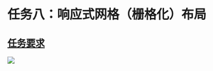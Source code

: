 # 任务八：响应式网格（栅格化）布局

## [任务要求](http://ife.baidu.com/task/detail?taskId=8)

<img src="http://7xrp04.com1.z0.glb.clouddn.com/task_1_8_1.png">

